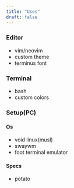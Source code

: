 ```yaml
---
title: "Uses"
draft: false
---
```


### Editor

- vim/neovim
- custom theme
- terminus font

### Terminal

- bash
- custom colors


### Setup(PC)

#### Os 

 - void linux(musl)
 - swaywm
 - foot terminal emulator

#### Specs

- potato 


